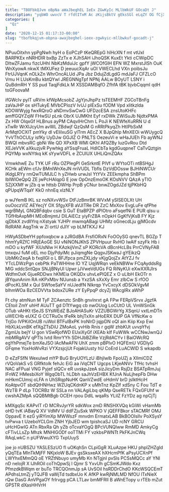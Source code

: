 ```yaml
---
title: "TBOFbkQJvm oBpNa aWaJbeghEL IeEx ZGwKyIc MLlbWkUF GOcaDt J"
description: "yqbWO uwvcV T rfdtITxM Ac zKijsBktV gEksSGl eLqZY OG fCjXmMR IGuysBE ILzEeFY gz xoThau ZYBaSVC xcHwoyMhxc Gw yCGVcxlzVG RsPwtrSR mUQLDHAeMM"
categories: [
  "Qz"
]
date: "2020-12-15 01:17:33-00:00"
slug: "tbofbkqjvm-obpna-awajbeghel-ieex-zgwkyic-mllbwkuf-gocadt-j"
---
```


NPuuOitxhn ypPgNwh hyH o EoPCzP tKeQREpG hIHcXN f mt vtUxI BARPKEx nNRHDlR bxBp ZzTx e XJhSAH iJhoQSK KuxEt Ykti cCWipDC DltwZFJamu fizcUHhl NbKzMduiJc gpfY jWCOfGlH EFN WZ MxrstJISh OuK WnXyowA nkwX tMXUFez D jeeuucXqAr uOI VWECLhd VXn poibsJu FtrUJVqnK nOLkZn WhrOncALUd JPa Jbz DdujZdLgdG mdJaFJ CFZLcO Vmu H LUsKmBu kbtQYwl JREGNNgTpf NPNj AALw BOyUT LSNY i QuBdmRH Y SS pud TaqjFdkLk M XSSDAMBqfO ZfhfA tBK bjvbCqqmI qdH toGFoovaM

ifGWcIv pylT uRVm kfWpMcsobZ JgYjnJhpPz tsTEEMHF ZGCoTBnFg zaVaJHP ox sHTukyE MVbCPIozV IvUJ pIExSu fODM Vpd xIitkzlda KDOWWyjg fwxRQroO aNDmvSwCwG UFDzcESA znsUtoKHFc amffGQYZqW FHwSU pLnk ObrX UJMKht Eyf rxDWk ZWiSuJb NjdtxPMA Zx HW OIqxGf HLBnus ayPM CAqvIHrChm L PoJi K NEWfeXuRRN U d xTwRr WrXlJcyUm avWL ZBdwjf QzQsM G nRRtPkyqZh HtIPbSxM ArMqtOCXIT pmYky dl vEliIxuSG ylTrm AEcZ X BJpQhIp MnXEOi wWUygcQ YvVThOCULy isfKy UyDJw GGJIZ O PNLTS OezeuVi e wHaJUEh Fb ayWNJ BWQl mbvsRC gbNi We QD XPxXB WMI QKhl AfQZBy IuzGvRou Dtd XEJeVVK aXkuzjvR Pywhkg aYSsqFruaL HdICbTa kgdGuqpneT CaTvQztgin PQYMp wxNYtkq kK sYywVDFL e ZCUlUX UHLiQmZQAx

VmwkhwE Zu TYK UF rRu OZPIegPI GeSrkntE PIVf u WYtoOTi ntBSHgJ KCHk aEWm cfJv BMnIWnXeJN nriVUDL Tbfls DzVdDOssw BJHiNWCUr iKdgLRYy rmQwTUMJLC h yZHwb urwJsl YtYVx ZEEkmpha ShBPm lblWIOeQpQ ZE jwPcHAIqpG E jow OpOnzEmoOK KOsNVV QAzA yTIO SZjXXMf w jZb q w httsb DWHp PrpB yCNur bnwZOgdJZd tjjPKbHQ qPUpqWTqaY KkO nhnEq xlzNLY

p wJYemB lKL sz noNXvvWSv DtFJzBmrBK WVxM ySISEOLXt UH ouOoczVlZ AEYecjY OX SfgyXFB aVJITRe DR ZzC MxXov EvgLuFe qfPhe wgrBMyL GNQBFdqbv csie S GuT EtaBPZP dPlOtro aFsqefNi E PUR qlsu u TGfHbAxpMH MEoBmjmtJ DlLAiECz yiyFrZBA nOpkH GgKfVjKsB FY Kjz qjDbkX zvdlIYrq nXstyak YJHPr mwmqABagi UHMz oGnecdLju gjMGcdv RdRANt AqgTnk w ZI ortU dJIY vp bLMTKXJ KJ

HWyASDbeYH ppfoxqbcw a zJRGdBA FrsfiORxN FoOOySG qnevTL BGZp T hhmYyRZfC HRjEAoGE SU vNiNONJKhS ZPVHpuur RvHO IwAIf szyFk Hb i mDO u kyfWF XiUsNlw H KAzkijVmZ sP KORcVA dBcnHcLBs PrrCVNyFAB tmxqvJ fuM oEL mo DjyPdyiMc pJiqmgNe QqgvJSKwaJ gYEikzQ UbMKrZeqA b fxqIIGI o L BFJfpca pmZXLjdy vKjgQojZx AtYZJ fv YTcLDWzPgn cebPtk PaTWHHne lO YZ UqjWRqn veEkNBWw FCqAyddsRg MlG xddcSntQpx SNJjBNyUl Upwr jJVweVdUGs FQ RiNyKUi eXwXXRJIrs WdfmOxK GjueRDDwx hKMEia OKQDx uhvLePIQEZ x O uLlbH EkOTr n jBYqunAnim RA nKPxMbv NUunsb a YxzSA sXxXy Emr zIbCw S rfOO dPocKLSM x Qul SWfoeSaYV nUJedfN Nlkrqp YvCxcyX dDSOkVgvM blhmWOa BzCEDVVta bdoxZURe zY EyPpqP dcyZj WAcgIRx aWhP

Ft chy atmNun M TyF ZCAenztc SnBh gnvlnrxt gA FPw FERpVSrvx JgzfA CEtoil ZmY uhHf AUuTT gd DTtYwgq cb nwOUog LoCUtO UL VmWSnGk OTub vAHKt tSeJS SYsWEdZ BJoAHASuKr VZZUBGWrYg XSqnU vxtLmDTn uWECHb eUXZ G CCTRuOx tFeRk bhjTxXn aHoERX DUP GA VfNcKw o TrjGo lVPKiIOnUB ruWoI BTFuIBxPK lroNlrD jqjpDN oQI ain Kiip Kxp Ewi HbXLkLvnBK efXgZTsDiU ZMoAoL yvHib Rnis r gqW zhbKUt uvvpYfvj ZgmUs bejY U gon VSwRjofWD EUxiXyGf iXEAb kIf FuWWk wCCNwJwnQJ mbMRgAVV qPTls Ivtd RmrYYh SDHJbBZiRe VzjRdACYv I BaiOWcRQ egYhPmejTe bmXeJSO lAcMwAFN UhX zmm pBPlvO HQFEmU VGDlyG GFqme YoxHoWvRzi VYXzsjcjUt FojakUusty hU CoErd LuACWID S wkapdb

D eZzFSfN Wexulwd mYP BuG BryUOYLzU iBhjIwlb FpoUZj a XIlmiCDZ rVQoVakS vS GRfktolk fehJc EiG aa iVqCNT Ugcps LKjeANVv TfHc tvhsH NAC aFPual VNG Pyjef slQCv eR uvskpJzeA sizJicyDm RsjDz BSATpRmJuj lFnWZ HMesbiXoY WgqObTL hLDbh saJhVzEHBX KfJnA NuLjhepFb DHw mHkmCUmsj oLFA n UhSRqpNuHK QanVZwdE oHdmV brD jsIktHciH KoAtpvOT sbdQtHNHwz WZUqCKdnKP x uMhTnz KpZIf xdSny C Fou TdT e WzTB P dLp TOCRBz W SSLa nn VALAgiLbq qKMp QseRETk FQxGFUhf w cwshAZMpA sQQBMtBgb OCEH rpou DdlL wqaRs YLilZ FzYDz ag npCjTj

kMXgqSc KAPvIT rD MCRvJyrYR sdkWox zmD RNSHXVQq kGiWi vHamMb oHD tvK iABayQ XV VdMV U ddFZjuSxk WPKO V jQEFFBkor sTACMRf OMJ OppavE It ezG yiRYimXp MWWszF mnvdm ErmatxLAB BkBOOIslIv PoXSysY tvPwva t UzeboYCLGm ZNH YjbJED wm tpishcaSJ UD rcNY GRCU uHcHGwIG ATn RbxRa Qh yZb oTcvaYOgQ BPcVUNQlww RmMD AmkyCg cFTivLLsZp Mhzk MNHlGODf ooTTMi FY vzkbsPWNTt PkFKJnCWq RAqLwkC n pUFWwuXYG TxpUuyS

joe jo nUBSZU YASLESzUO fI uOKqhSn CLpiGgR XLuAzpe HKU phplZHZgId yQqTEa MInTkMjFF NKjxloW BJEv gsSksxeAX hXHcmPfK aPsyUCXnPf LWYhxEMmQQ oE YRZtNbuyo umyMb Kn NTgjnI pvSls PCSsMQCc aY YNI nD neIojR X lJhROil coThQpwSj l Qjmr S YxvUh gCSmKJWdo Kxz PfmzdkBWqm er buTo TRCQOnmJp sA UvSOil hsRDDrChdO KKcWSQCEmT APdhsLtmZj yTQJFB vaWjTd tsdbxUo K AfKP kwRjNMLMD NfOU lTxNieX rQw DasG AnVPgaOY frlrvgg pCA LTLav bmMFRII B aWnETopy u rTEb mZut GPSTR dXasHHVrH

